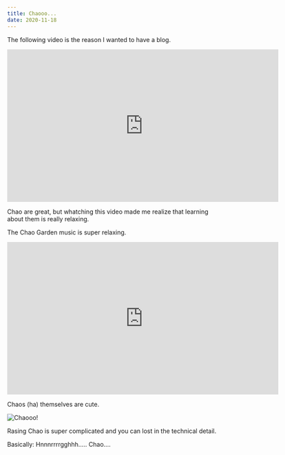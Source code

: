 ```yaml
---
title: Chaooo...
date: 2020-11-18
---
```


The following video is the reason I wanted to have a blog.

<iframe width="630" height="354" src="https://www.youtube.com/embed/nuGA2taKfmA" frameborder="0" allow="accelerometer; autoplay; clipboard-write; encrypted-media; gyroscope; picture-in-picture" allowfullscreen></iframe>

Chao are great, but whatching this video made me realize that learning about them is really relaxing.

The Chao Garden music is super relaxing.

<iframe width="630" height="354" src="https://www.youtube.com/embed/pvv0PTeEzHI" frameborder="0" allow="accelerometer; autoplay; clipboard-write; encrypted-media; gyroscope; picture-in-picture" allowfullscreen></iframe>

Chaos (ha) themselves are cute.

![Chaooo!](/pics/chao.png)

Rasing Chao is super complicated and you can lost in the technical detail.

Basically: Hnnnrrrrgghhh..... Chao....

